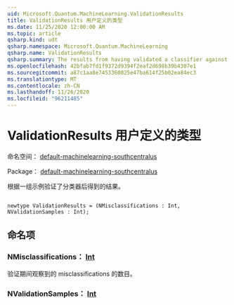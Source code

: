 ```yaml
---
uid: Microsoft.Quantum.MachineLearning.ValidationResults
title: ValidationResults 用户定义的类型
ms.date: 11/25/2020 12:00:00 AM
ms.topic: article
qsharp.kind: udt
qsharp.namespace: Microsoft.Quantum.MachineLearning
qsharp.name: ValidationResults
qsharp.summary: The results from having validated a classifier against a set of samples.
ms.openlocfilehash: 42bfab7fd1f9372d9394f2eaf2d698b39b4307e1
ms.sourcegitcommit: a87c1aa8e7453360025e47ba614f25b02ea84ec3
ms.translationtype: MT
ms.contentlocale: zh-CN
ms.lasthandoff: 11/26/2020
ms.locfileid: "96211485"
---
```

# <a name="validationresults-user-defined-type"></a>ValidationResults 用户定义的类型

命名空间： [default-machinelearning-southcentralus](xref:Microsoft.Quantum.MachineLearning)

Package： [default-machinelearning-southcentralus](https://nuget.org/packages/Microsoft.Quantum.MachineLearning)


根据一组示例验证了分类器后得到的结果。

```qsharp

newtype ValidationResults = (NMisclassifications : Int, NValidationSamples : Int);
```



## <a name="named-items"></a>命名项

### <a name="nmisclassifications--int"></a>NMisclassifications： [Int](xref:microsoft.quantum.lang-ref.int)

验证期间观察到的 misclassifications 的数目。
### <a name="nvalidationsamples--int"></a>NValidationSamples： [Int](xref:microsoft.quantum.lang-ref.int)

